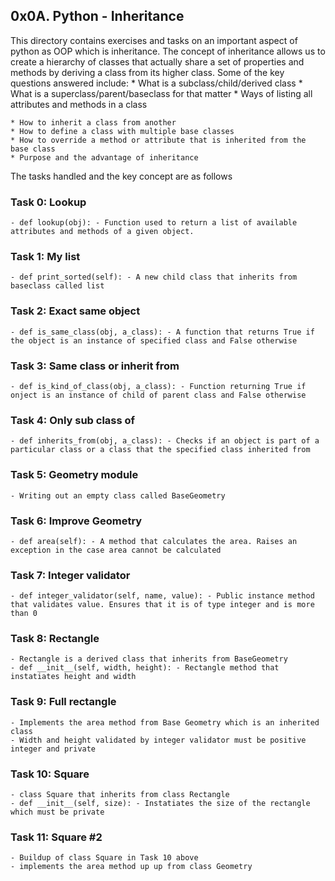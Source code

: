 ## 0x0A. Python - Inheritance
This directory contains exercises and tasks on an important aspect of python as OOP which is inheritance. The concept of inheritance allows us to create a hierarchy of classes that actually share a set of properties and methods by deriving a class from its higher class. Some of the key questions answered include:
	* What is a subclass/child/derived class
	* What is a superclass/parent/baseclass for that matter
	* Ways of listing all attributes and methods in a class

	* How to inherit a class from another
	* How to define a class with multiple base classes
	* How to override a method or attribute that is inherited from the base class
	* Purpose and the advantage of inheritance

The tasks handled and the key concept are as follows

### Task 0: Lookup
	- def lookup(obj): - Function used to return a list of available attributes and methods of a given object.

### Task 1: My list
	- def print_sorted(self): - A new child class that inherits from baseclass called list

### Task 2: Exact same object
	- def is_same_class(obj, a_class): - A function that returns True if the object is an instance of specified class and False otherwise

### Task 3: Same class or inherit from
	- def is_kind_of_class(obj, a_class): - Function returning True if onject is an instance of child of parent class and False otherwise

### Task 4: Only sub class of
	- def inherits_from(obj, a_class): - Checks if an object is part of a particular class or a class that the specified class inherited from

### Task 5: Geometry module
	- Writing out an empty class called BaseGeometry

### Task 6: Improve Geometry
	- def area(self): - A method that calculates the area. Raises an exception in the case area cannot be calculated

### Task 7: Integer validator
	- def integer_validator(self, name, value): - Public instance method that validates value. Ensures that it is of type integer and is more than 0

### Task 8: Rectangle
	- Rectangle is a derived class that inherits from BaseGeometry
	- def __init__(self, width, height): - Rectangle method that instatiates height and width

### Task 9: Full rectangle
	- Implements the area method from Base Geometry which is an inherited class
	- Width and height validated by integer validator must be positive integer and private

### Task 10: Square
	- class Square that inherits from class Rectangle
	- def __init__(self, size): - Instatiates the size of the rectangle which must be private


### Task 11: Square #2
	- Buildup of class Square in Task 10 above
	- implements the area method up up from class Geometry

